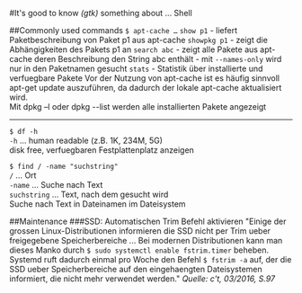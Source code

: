 #It's good to know *(gtk)* something about ... Shell

<!-- This document is written in pandoc's markdown version -->

##Commonly used commands
`$ apt-cache …` 
`show p1` - liefert Paketbeschreibung von Paket p1 aus apt-cache
`showpkg p1` - zeigt die Abhängigkeiten des Pakets p1 an
`search abc` - zeigt alle Pakete aus apt-cache deren Beschreibung den String abc enthält
		     - mit `--names-only` wird nur in den Paketnamen gesucht
`stats` - Statistik über installierte und verfuegbare Pakete
Vor der Nutzung von apt-cache ist es häufig sinnvoll apt-get update auszuführen, 
da dadurch der lokale apt-cache aktualisiert wird.  
Mit dpkg –l oder dpkg --list werden alle installierten Pakete angezeigt

---

`$ df -h`  
`-h` … human readable (z.B. 1K, 234M, 5G)  
disk free, verfuegbaren Festplattenplatz anzeigen

`$ find / -name "suchstring"`  
`/` … Ort  
`-name` … Suche nach Text  
`suchstring` … Text, nach dem gesucht wird  
Suche nach Text in Dateinamen im Dateisystem

##Maintenance
###SSD: Automatischen Trim Befehl aktivieren
"Einige der grossen Linux-Distributionen informieren die SSD nicht per Trim
ueber freigegebene Speicherbereiche ... Bei modernen Distributionen kann man
dieses Manko durch `$ sudo systemctl enable fstrim.timer` beheben. Systemd ruft
dadurch einmal pro Woche den Befehl `$ fstrim -a` auf, der die SSD ueber
Speicherbereiche auf den eingehaengten Dateisystemen informiert, die nicht
mehr verwendet werden."
*Quelle: c't, 03/2016, S.97* 

